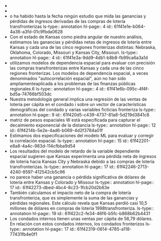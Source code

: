 - <object data="G:/Otros ordenadores/Mi Ordenador/Habilidades/Universidad/Opta I/Papers/Impacto en los ingresos de la compra de loteria/Garret_Marsh-2002-The-revenue-impacts (1).pdf" type="application/pdf" width="100%" height="800px"></object>
-
- o ha habido hasta la fecha ningún estudio que mida las ganancias y pérdidas de ingresos derivadas de las compras de lotería transfronterizas
  ls-type:: annotation
  hl-page:: 4
  id:: 61f41e1e-b064-4a36-a3fd-01c9fbda0628
- Con el estado de Kansas como piedra angular de nuestro análisis, estimamos las ganancias y pérdidas netas de ingresos de lotería entre Kansas y cada una de las cinco regiones fronterizas distintas: Nebraska, Oklahoma, Colorado, Missouri y Kansas City, Missouri.
  ls-type:: annotation
  hl-page:: 4
  id:: 61f41e3a-9dd9-4db1-b8b8-fb99ca6a3a1d
- utilizamos modelos de dependencia espacial para evaluar con precisión las compras transfronterizas entre Kansas y cada una de las cinco regiones fronterizas. Los modelos de dependencia espacial, a veces denominados "autocorrelación espacial", aún no han sido ampliamenteaplicada a los problemas de las finanzas públicas regionales.6
  ls-type:: annotation
  hl-page:: 4
  id:: 61f41e6b-095c-4f4f-bd5a-74766bf503dc
- Nuestra metodología general implica una regresión de las ventas de lotería per  cápita  en  el  condado  i sobre  un  vector  de  características  demográficas  del  condado  y  varias  variables  ficticias  fronteriza
  ls-type:: annotation
  hl-page:: 9
  id:: 61f420d5-c439-4737-81a8-5d219d3841c8
- matriz   de   pesos   espaciales   W está   especificada   para   capturar   el   decaimiento exponencial de la distancia
  ls-type:: annotation
  hl-page:: 12
  id:: 61f4214b-5e2e-4ad6-b069-4d2f3784a01f
- Estimamos   dos   especificaciones   del   modelo   ML   para   evaluar   y   corregir   la   correlación  espacial.
  ls-type:: annotation
  hl-page:: 15
  id:: 61f42201-e8a8-4a4c-983d-114cfbba9d54
- Los resultados del modelo de retardo de la variable dependiente espacial sugieren que Kansas experimenta una pérdida neta de ingresos de lotería hacia Kansas City y Nebraska   debido   a   las   compras   de   lotería   transfronterizas. 
  ls-type:: annotation
  hl-page:: 17
  id:: 61f42246-2713-4240-8597-412542cb5c96
- no  parece  haber  una  ganancia  o  pérdida  significativa  de  dólares  de  lotería  entre Kansas y Colorado y Missour
  ls-type:: annotation
  hl-page:: 17
  id:: 61f42273-dbed-4bc4-8c23-1fcb20d2b63e
- También  calculamos  el  impacto neto de la compra de lotería transfronteriza, que es simplemente la suma de las ganancias y pérdidas regionales. Este cálculo revela que Kansas perdió casi 10,5 millones de dólares en compras de lotería 1998transfronteriza.
  ls-type:: annotation
  hl-page:: 19
  id:: 61f422c2-fe34-46f6-b5fc-b868b62b4431
- Los condados internos tienen unas ventas per cápita de 56,79 dólares. En relación con  estos  condados  internos,  los  condados  fronterizos
  ls-type:: annotation
  hl-page:: 17
  id:: 61f42319-0614-4785-a118-77431fb4e0f1